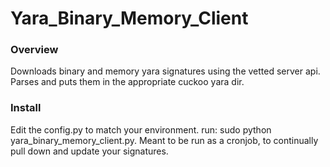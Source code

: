 # Yara_Binary_Memory_Client

### Overview

Downloads binary and memory yara signatures using the vetted server api. Parses and puts them in the appropriate cuckoo yara dir. 

### Install

Edit the config.py to match your environment. run: sudo python yara_binary_memory_client.py. Meant to be run as a cronjob, to continually pull down and update your signatures.